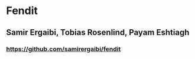 # Fendit
## Samir Ergaibi, Tobias Rosenlind, Payam Eshtiagh
### https://github.com/samirergaibi/fendit